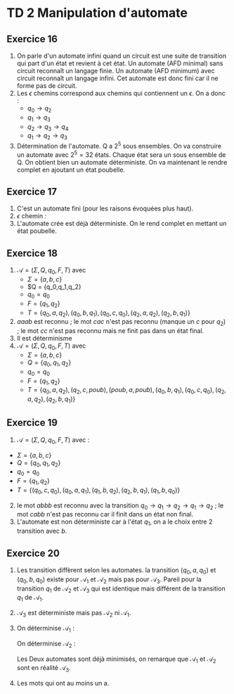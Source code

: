 # TD 2 Manipulation d'automate

## Exercice 16

1. On parle d'un automate infini quand un circuit est une suite de transition qui part d'un état et revient à cet état. Un automate (AFD minimal) sans circuit reconnaît un langage finie. Un automate (AFD minimum) avec circuit reconnaît un langage infini. Cet automate est donc fini car il ne forme pas de circuit.
2. Les $\epsilon$ chemins correspond aux chemins qui contiennent un $\epsilon$. On a donc :
   * $q_0 \rightarrow q_2$ 
   * $q_1 \rightarrow q_3$
   * $q_2 \rightarrow q_3 \rightarrow q_4$
   * $q_1 \rightarrow q_2 \rightarrow q_3$
3. Détermination de l'automate. Q a $2^5$ sous ensembles. On va construire un automate avec $2^5=32$ états. Chaque état sera un sous ensemble de Q. On obtient bien un automate déterministe. On va maintenant le rendre complet en ajoutant un état poubelle.

## Exercice 17

1. C'est un automate fini (pour les raisons évoquées plus haut).
2. $\epsilon$ chemin : 
3. L'automate crée est déjà déterministe. On le rend complet en mettant un état poubelle.

## Exercice 18

1. $\mathcal A = (\Sigma,Q,q_0,F,T)$ avec
   * $\Sigma = \{a,b,c\}$
   * $Q = \{q_0,q_1,q_2\}
   * $q_0 = q_0$
   * $F=\{q_1,q_2\}$
   * $T=\{q_0,a,q_2),(q_0,b,q_1), (q_0,c,q_0), (q_2,a,q_2), (q_2,b,q_1)\}$
2. $aaab$  est reconnu ; le mot $cac$ n'est pas reconnu (manque un $c$ pour $q_2$) ; le mot $cc$ n'est pas reconnu mais ne finit pas dans un état final.
3. Il est déterminisme
4. $\mathcal A = (\Sigma,Q,q_0,F,T)$ avec
   * $\Sigma = \{a,b,c\}$
   * $Q = \{q_0,q_1,q_2\}$
   * $q_0 = q_0$
   * $F=\{q_1,q_2\}$
   * $T=\{q_0,a,q_2),(q_2,c,poub), (poub,a,poub), (q_0,b,q_1), (q_0,c,q_0), (q_2,a,q_2), (q_2,b,q_1)\}$

## Exercice 19

1.  $\mathcal A = (\Sigma,Q,q_0,F,T)$ avec : 
   * $\Sigma = \{a,b,c\}$
   * $Q = \{q_0,q_1,q_2\}$
   * $q_0 = q_0$
   * $F=\{q_1,q_2\}$
   * $T=\{(q_0,c,q_0), (q_0,a,q_1),  (q_1,b,q_2), (q_2,b,q_1), (q_1,b,q_0)\}$
2. le mot $abbb$ est reconnu avec la transition $q_0 \rightarrow q_1 \rightarrow q_2 \rightarrow q_1 \rightarrow q_2$ ; le mot $cabb$ n'est pas reconnu car il finit dans un état non final.
3. L'automate est non déterministe car à l'état $q_1$, on a le choix entre 2 transition avec $b$.

## Exercice 20

1. Les transition diffèrent selon les automates. la transition $(q_0,a,q_0)$ et $(q_0,b,q_0)$ existe pour $\mathcal A_1$ et $\mathcal A_2$ mais pas pour $\mathcal A_3$. Pareil pour la transition $q_1$ de $\mathcal A_2$ et $\mathcal A_3$ qui est identique mais différent de la transition $q_1$ de $\mathcal A_1$.

2. $\mathcal A_3$ est déterministe mais pas $\mathcal A_2$ ni $\mathcal A_1$.

3. On déterminise $\mathcal A_1$ :

   On déterminise $\mathcal A_2$ :

   Les Deux automates sont déjà minimisés, on remarque que $\mathcal A_1$ et $\mathcal A_2$ sont en réalité $\mathcal A_3$.

4. Les mots qui ont au moins un a.



